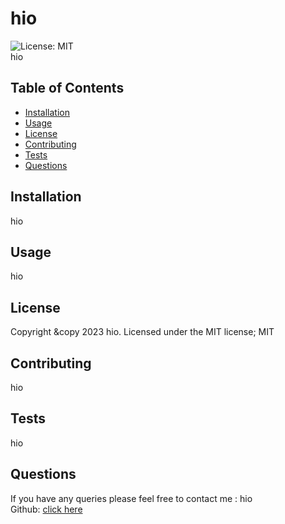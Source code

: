 # hio <!-- omit in toc -->
![License: MIT](https://img.shields.io/badge/License-MIT-yellow.svg) <br>
hio
## Table of Contents <!-- omit in toc -->

- [Installation](#installation)
- [Usage](#usage)
- [License](#license)
- [Contributing](#contributing)
- [Tests](#tests)
- [Questions](#questions)

## Installation
hio
## Usage 
hio
## License
Copyright &copy 2023 hio. Licensed under the MIT license;
MIT
## Contributing 
hio
## Tests
hio
## Questions 
If you have any queries please feel free to contact me : hio <br>
Github: <a href="https://github.com/hio">click here</a>
